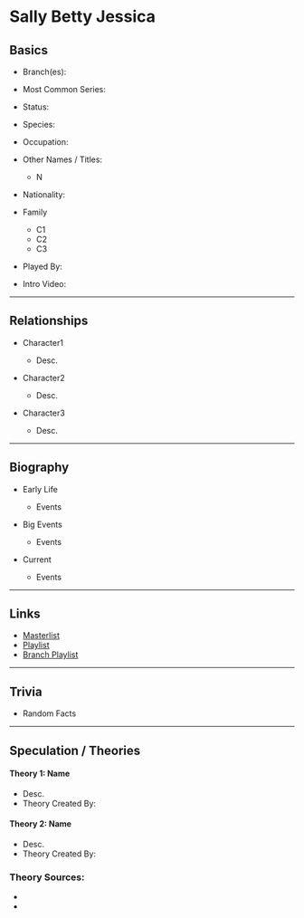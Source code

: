 # Sally Betty Jessica

## Basics       
- Branch\(es): 

- Most Common Series:  

- Status:  

- Species:  

- Occupation:  

- Other Names / Titles:
   - N

- Nationality:  

- Family
   - C1       
   - C2       
   - C3         

- Played By:  

- Intro Video: []()
----
## Relationships
- Character1
   - Desc. 

- Character2
   - Desc. 

- Character3
   - Desc.
----
## Biography
- Early Life
   - Events 

- Big Events
   - Events 

- Current
   - Events 
----
## Links
- [Masterlist]()
- [Playlist]()
- [Branch Playlist]()
----
## Trivia
- Random Facts
----
## Speculation / Theories
#### Theory 1: Name
- Desc.
- Theory Created By:  

#### Theory 2: Name
- Desc.
- Theory Created By:  

### Theory Sources:
- []()
- []()